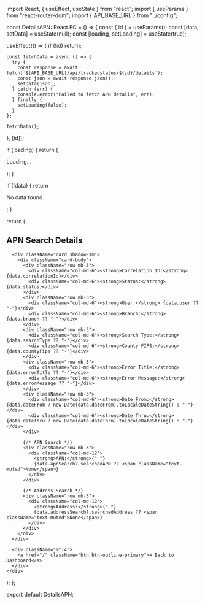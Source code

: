 import React, { useEffect, useState } from "react";
import { useParams } from "react-router-dom";
import { API_BASE_URL } from "../config";

const DetailsAPN: React.FC = () => {
  const { id } = useParams();
  const [data, setData] = useState<any>(null);
  const [loading, setLoading] = useState(true);

  useEffect(() => {
    if (!id) return;

    const fetchData = async () => {
      try {
        const response = await fetch(`${API_BASE_URL}/api/trackedstatus/${id}/details`);
        const json = await response.json();
        setData(json);
      } catch (err) {
        console.error("Failed to fetch APN details", err);
      } finally {
        setLoading(false);
      }
    };

    fetchData();
  }, [id]);

  if (loading) {
    return (
      <div className="p-4 text-center">
        <div className="spinner-border text-primary" role="status"></div>
        <p className="mt-2">Loading...</p>
      </div>
    );
  }

  if (!data) {
    return <p className="text-danger p-4">No data found.</p>;
  }

  return (
    <div className="container mt-4">
      <h2 className="mb-4">APN Search Details</h2>

      <div className="card shadow-sm">
        <div className="card-body">
          <div className="row mb-3">
            <div className="col-md-6"><strong>Correlation ID:</strong> {data.correlationId}</div>
            <div className="col-md-6"><strong>Status:</strong> {data.status}</div>
          </div>
          <div className="row mb-3">
            <div className="col-md-6"><strong>User:</strong> {data.user ?? "-"}</div>
            <div className="col-md-6"><strong>Branch:</strong> {data.branch ?? "-"}</div>
          </div>
          <div className="row mb-3">
            <div className="col-md-6"><strong>Search Type:</strong> {data.searchType ?? "-"}</div>
            <div className="col-md-6"><strong>County FIPS:</strong> {data.countyFips ?? "-"}</div>
          </div>
          <div className="row mb-3">
            <div className="col-md-6"><strong>Error Title:</strong> {data.errorTitle ?? "-"}</div>
            <div className="col-md-6"><strong>Error Message:</strong> {data.errorMessage ?? "-"}</div>
          </div>
          <div className="row mb-3">
            <div className="col-md-6"><strong>Date From:</strong> {data.dateFrom ? new Date(data.dateFrom).toLocaleDateString() : "-"}</div>
            <div className="col-md-6"><strong>Date Thru:</strong> {data.dateThru ? new Date(data.dateThru).toLocaleDateString() : "-"}</div>
          </div>

          {/* APN Search */}
          <div className="row mb-3">
            <div className="col-md-12">
              <strong>APN:</strong>{" "}
              {data.apnSearch?.searchedAPN ?? <span className="text-muted">None</span>}
            </div>
          </div>

          {/* Address Search */}
          <div className="row mb-3">
            <div className="col-md-12">
              <strong>Address:</strong>{" "}
              {data.addressSearch?.searchedAddress ?? <span className="text-muted">None</span>}
            </div>
          </div>
        </div>
      </div>

      <div className="mt-4">
        <a href="/" className="btn btn-outline-primary">⬅ Back to Dashboard</a>
      </div>
    </div>
  );
};

export default DetailsAPN;

